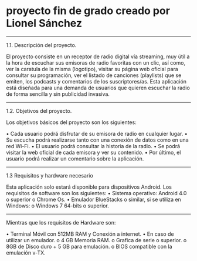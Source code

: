 # proyecto fin de grado creado por Lionel Sánchez
---------------------------------------------------
1.1. Descripción del proyecto.

El proyecto consiste en un receptor de radio digital vía streaming, muy útil a la hora de escuchar sus emisoras de radio favoritas con un clic, así como, ver la caratula de la misma (logotipo), visitar su página web oficial para consultar su programación, ver el listado de canciones (playlists) que se emiten, los podcasts y comentarios de los suscriptores/as.
Esta aplicación está diseñada para una demanda de usuarios que quieren escuchar la radio de forma sencilla y sin publicidad invasiva. 

----------------------------
1.2. Objetivos del proyecto.

Los objetivos básicos del proyecto son los siguientes:

  •	Cada usuario podrá disfrutar de su emisora de radio en cualquier lugar.
  •	Su escucha podrá realizarse tanto con una conexión de datos como en una red Wi-Fi.
  •	El usuario podrá consultar la historia de la radio.
  •	Se podrá visitar la web oficial de cada emisora y ver su contenido.
  •	Por último, el usuario podrá realizar un comentario sobre la aplicación.
  
--------------------------------------------------------------------
1.3	Requisitos y hardware necesario

Esta aplicación solo estará disponible para dispositivos Android.
Los requisitos de software son los siguientes:
  •	Sistema operativo: Android 4.0 o superior o Chrome Os.
  •	Emulador BlueStacks o similar, si se utiliza en Windows:
  o	Windows 7 64-bits o superior.
  
--------
Mientras que los requisitos de Hardware son:

•	Terminal Móvil con 512MB RAM y Conexión a internet.
•	En caso de utilizar un emulador.
  o	4 GB Memoria RAM.
  o	Grafica de serie o superior.
  o	8GB de Disco duro + 5 GB para emulación.
  o	BIOS compatible con la emulación v-TX.
